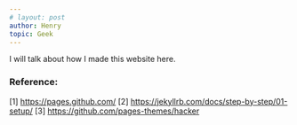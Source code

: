 ```yaml
---
# layout: post
author: Henry
topic: Geek
---
```

I will talk about how I made this website here.

### Reference:
[1] https://pages.github.com/
[2] https://jekyllrb.com/docs/step-by-step/01-setup/
[3] https://github.com/pages-themes/hacker